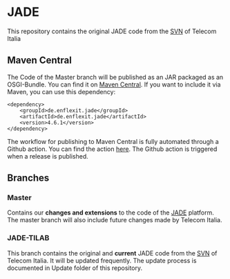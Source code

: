 
# JADE
This repository contains the original JADE code from the [SVN](https://jade.tilab.com/developers/source-repository/) of Telecom Italia
## Maven Central
The Code of the Master branch will be published as an JAR packaged as an OSGI-Bundle. You can find it on  [Maven Central](https://central.sonatype.com/artifact/de.enflexit.jade/de.enflexit.jade). If you want to include it via Maven, you can use this dependency:
```
<dependency>
    <groupId>de.enflexit.jade</groupId>
    <artifactId>de.enflexit.jade</artifactId>
    <version>4.6.1</version>
</dependency>
```
The workflow for publishing to Maven Central is fully automated through a Github action. You can find the action [here](https://github.com/EnFlexIT/JADE/blob/master/.github/workflows/release-to-mvn-central.yml). The Github action is triggered when a release is published.
## Branches
### Master
Contains our **changes and extensions** to the code of the [JADE](https://jade.tilab.com/) platform. The master branch will also include future changes made by Telecom Italia. 
### JADE-TILAB
This branch contains the original and **current** JADE code from the [SVN](https://jade.tilab.com/developers/source-repository/) of Telecom Italia. It will be updated frequently.
The update process is documented in Update folder of this repository.
